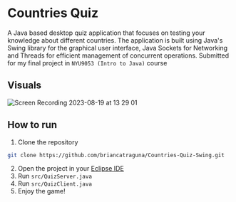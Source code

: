 # Countries Quiz
A Java based desktop quiz application that focuses on testing your knowledge about different countries. The application is built using Java's Swing library for the graphical user interface, Java Sockets for Networking and Threads for efficient management of concurrent operations. Submitted for my final project in `NYU9053 (Intro to Java)` course

## Visuals
![Screen Recording 2023-08-19 at 13 29 01](https://github.com/briancatraguna/Countries-Quiz-Swing/assets/32363208/180a7d85-26c5-41a2-b3e7-417e9dcd8821)


## How to run
1. Clone the repository
```bash
git clone https://github.com/briancatraguna/Countries-Quiz-Swing.git
```
2. Open the project in your [Eclipse IDE](https://eclipseide.org/)
3. Run `src/QuizServer.java`
4. Run `src/QuizClient.java`
5. Enjoy the game!
